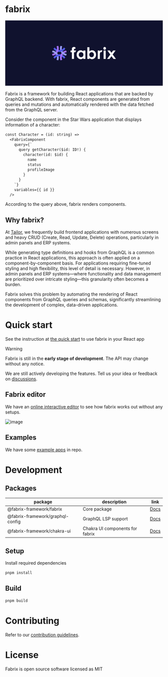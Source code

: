 # fabrix

![cover](./assets/cover.png)

Fabrix is a framework for building React applications that are backed by GraphQL backend. With fabrix, React components are generated from queries and mutations and automatically rendered with the data fetched from the GraphQL server.

Consider the component in the Star Wars application that displays information of a character:

```tsx
const Character = (id: string) => 
  <FabrixComponent 
    query={`
      query getCharacter($id: ID!) {
        character(id: $id) {
          name
          status
          profileImage
        }
      } 
    `}
    variables={{ id }}
  />
```

According to the query above, fabrix renders components.

## Why fabrix? 

At [Tailor](https://www.tailor.tech/), we frequently build frontend applications with numerous screens and heavy CRUD (Create, Read, Update, Delete) operations, particularly in admin panels and ERP systems.

While generating type definitions and hooks from GraphQL is a common practice in React applications, this approach is often applied on a component-by-component basis. For applications requiring fine-tuned styling and high flexibility, this level of detail is necessary. However, in admin panels and ERP systems—where functionality and data management are prioritized over intricate styling—this granularity often becomes a burden.

Fabrix solves this problem by automating the rendering of React components from GraphQL queries and schemas, significantly streamlining the development of complex, data-driven applications.

# Quick start

See the instruction at [the quick start](./packages/fabrix/README.md#quick-start) to use fabrix in your React app

> [!WARNING]
> Fabrix is still in the **early stage of development**.
> The API may change without any notice.
>
> We are still actively developing the features. Tell us your idea or feedback on [discussions](https://github.com/fabrix-framework/fabrix/discussions).

## Fabrix editor

We have an [online interactive editor](https://fabrix-framework.github.io/editor/) to see how fabrix works out without any setups.

![image](https://github.com/user-attachments/assets/9e2143fa-c953-488c-9085-5f689e323311)

## Examples

We have some [example apps](./examples) in repo.

# Development

## Packages

| package                          | description                     | link                                        |
|----------------------------------|---------------------------------|---------------------------------------------|
| @fabrix-framework/fabrix         | Core package                    | [Docs](./packages/fabrix/README.md)         |
| @fabrix-framework/graphql-config | GraphQL LSP support             | [Docs](./packages/graphql-config/README.md) |
| @fabrix-framework/chakra-ui      | Chakra UI components for fabrix | [Docs](./packages/chakra-ui/README.md)      |

## Setup 

Install required dependencies

```bash
pnpm install
```

## Build

```bash
pnpm build
```

# Contributing

Refer to our [contribution guidelines](./CONTRIBUTING.md).

# License

Fabrix is open source software licensed as MIT
